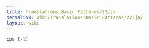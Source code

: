 ```yaml
---
title: Translations:Basic Patterns/22/ja
permalink: wiki/Translations:Basic_Patterns/22/ja/
layout: wiki
---
```


``` Haskell
cps (-1)
```
